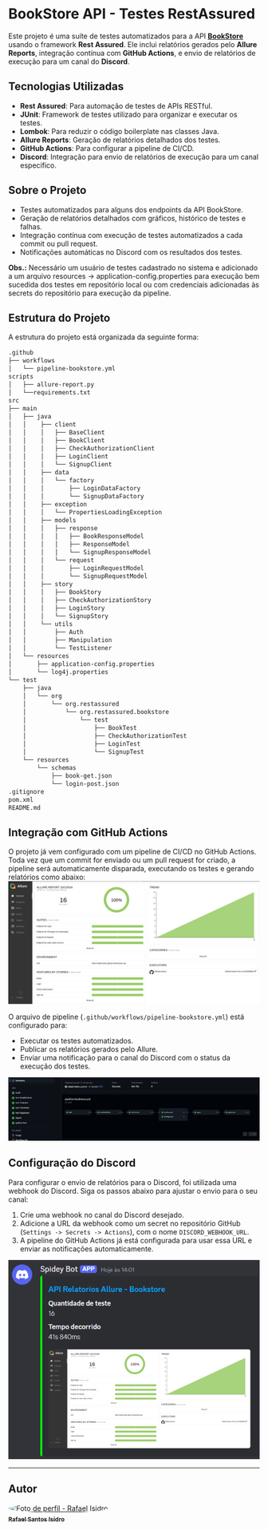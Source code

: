 # BookStore API - Testes RestAssured

Este projeto é uma suíte de testes automatizados para a API **[BookStore](https://bookstore.toolsqa.com/swagger/)** usando o framework **Rest Assured**. Ele inclui relatórios gerados pelo **Allure Reports**, integração contínua com **GitHub Actions**, e envio de relatórios de execução para um canal do **Discord**.

## Tecnologias Utilizadas

- **Rest Assured**: Para automação de testes de APIs RESTful.
- **JUnit**: Framework de testes utilizado para organizar e executar os testes.
- **Lombok**: Para reduzir o código boilerplate nas classes Java.
- **Allure Reports**: Geração de relatórios detalhados dos testes.
- **GitHub Actions**: Para configurar a pipeline de CI/CD.
- **Discord**: Integração para envio de relatórios de execução para um canal específico.

## Sobre o Projeto

- Testes automatizados para alguns dos endpoints da API BookStore.
- Geração de relatórios detalhados com gráficos, histórico de testes e falhas.
- Integração contínua com execução de testes automatizados a cada commit ou pull request.
- Notificações automáticas no Discord com os resultados dos testes.

**Obs.:** Necessário um usuário de testes cadastrado no sistema e adicionado a um arquivo resources -> application-config.properties para execução bem sucedida dos testes em repositório local ou com credenciais adicionadas às secrets do repositório para execução da pipeline.

## Estrutura do Projeto

A estrutura do projeto está organizada da seguinte forma:

```plaintext
.github
├── workflows
│   └── pipeline-bookstore.yml
scripts
│   ├── allure-report.py
│   └──requirements.txt
src
├── main
│   ├── java
│   │    ├── client
│   │    │   ├── BaseClient
│   │    │   ├── BookClient
│   │    │   ├── CheckAuthorizationClient
│   │    │   ├── LoginClient
│   │    │   └── SignupClient
│   │    ├── data
│   │    │   └── factory
│   │    │       ├── LoginDataFactory
│   │    │       └── SignupDataFactory
│   │    ├── exception
│   │    │   └── PropertiesLoadingException
│   │    ├── models
│   │    │   ├── response
│   │    │   │   ├── BookResponseModel
│   │    │   │   ├── ResponseModel
│   │    │   │   └── SignupResponseModel
│   │    │   └── request
│   │    │       ├── LoginRequestModel
│   │    │       └── SignupRequestModel
│   │    ├── story
│   │    │   ├── BookStory
│   │    │   ├── CheckAuthorizationStory
│   │    │   ├── LoginStory
│   │    │   └── SignupStory
│   │    └── utils
│   │        ├── Auth
│   │        ├── Manipulation
│   │        └── TestListener
│   └── resources
│       ├── application-config.properties
│       └── log4j.properties
└── test
    ├── java
    │   └── org
    │       └── org.restassured
    │           └── org.restassured.bookstore
    │               └── test
    │                   ├── BookTest
    │                   ├── CheckAuthorizationTest
    │                   ├── LoginTest
    │                   └── SignupTest
    └── resources
        └── schemas
            ├── book-get.json
            └── login-post.json
.gitignore
pom.xml
README.md
```

## Integração com GitHub Actions

O projeto já vem configurado com um pipeline de CI/CD no GitHub Actions. Toda vez que um commit for enviado ou um pull request for criado, a pipeline será automaticamente disparada, executando os testes e gerando relatórios como abaixo:
![img.png](img.png)

O arquivo de pipeline (`.github/workflows/pipeline-bookstore.yml`) está configurado para:

- Executar os testes automatizados.
- Publicar os relatórios gerados pelo Allure.
- Enviar uma notificação para o canal do Discord com o status da execução dos testes.

![img_1.png](img_1.png)

## Configuração do Discord

Para configurar o envio de relatórios para o Discord, foi utilizada uma webhook do Discord. Siga os passos abaixo para ajustar o envio para o seu canal:

1. Crie uma webhook no canal do Discord desejado.
2. Adicione a URL da webhook como um secret no repositório GitHub (`Settings -> Secrets -> Actions`), com o nome `DISCORD_WEBHOOK_URL`.
3. A pipeline do GitHub Actions já está configurada para usar essa URL e enviar as notificações automaticamente.

![img_2.png](img_2.png)

---
## Autor

<a href="https://github.com/rafael-isidro">
    <img style="border-radius: 50%;" src="https://avatars.githubusercontent.com/u/118776145?v=4" width="100px;" alt="Foto de perfil - Rafael Isidro"/>
    <br />
    <sub><b>Rafael Santos Isidro</b></sub>
</a> 
<br />